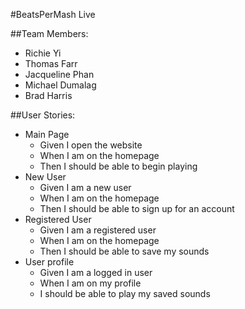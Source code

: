 #BeatsPerMash Live

##Team Members:
- Richie Yi
- Thomas Farr
- Jacqueline Phan
- Michael Dumalag
- Brad Harris

##User Stories:
- Main Page
  - Given I open the website
  - When I am on the homepage
  - Then I should be able to begin playing
- New User
  - Given I am a new user
  - When I am on the homepage
  - Then I should be able to sign up for an account
- Registered User
  - Given I am a registered user
  - When I am on the homepage
  - Then I should be able to save my sounds
- User profile
  - Given I am a logged in user
  - When I am on my profile
  - I should be able to play my saved sounds
